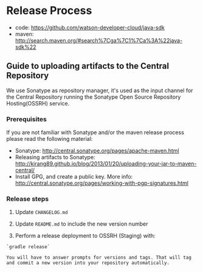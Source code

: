 # Release Process

 * code: https://github.com/watson-developer-cloud/java-sdk
 * maven: http://search.maven.org/#search%7Cga%7C1%7Ca%3A%22java-sdk%22

## Guide to uploading artifacts to the Central Repository

We use Sonatype as repository manager, it's used as the input channel for the Central Repository running the Sonatype Open Source Repository Hosting(OSSRH) service.

### Prerequisites

If you are not familiar with Sonatype and/or the maven release process please read the following material:  
 * Sonatype: http://central.sonatype.org/pages/apache-maven.html
 * Releasing artifacts to Sonatype: http://kirang89.github.io/blog/2013/01/20/uploading-your-jar-to-maven-central/
 * Install GPG, and create a public key. More info: http://central.sonatype.org/pages/working-with-pgp-signatures.html


### Release steps

  1. Update `CHANGELOG.md`

  2. Update `README.md` to include the new version number

  3. Perform a release deployment to OSSRH (Staging) with:

    `gradle release`

    You will have to answer prompts for versions and tags. That will tag and commit a new version into your repository automatically.

